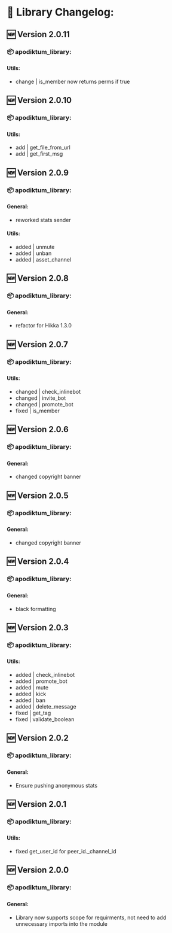 # 📝 Library Changelog:

## 🆕 Version 2.0.11
### 📦 apodiktum_library:
#### Utils:
- change | is_member now returns perms if true

## 🆕 Version 2.0.10
### 📦 apodiktum_library:
#### Utils:
- add | get_file_from_url
- add | get_first_msg

## 🆕 Version 2.0.9
### 📦 apodiktum_library:
#### General:
- reworked stats sender
#### Utils:
- added | unmute
- added | unban
- added | asset_channel

## 🆕 Version 2.0.8
### 📦 apodiktum_library:
#### General:
- refactor for Hikka 1.3.0

## 🆕 Version 2.0.7
### 📦 apodiktum_library:
#### Utils:
- changed | check_inlinebot
- changed | invite_bot
- changed | promote_bot
- fixed | is_member

## 🆕 Version 2.0.6
### 📦 apodiktum_library:
#### General:
- changed copyright banner

## 🆕 Version 2.0.5
### 📦 apodiktum_library:
#### General:
- changed copyright banner

## 🆕 Version 2.0.4
### 📦 apodiktum_library:
#### General:
- black formatting

## 🆕 Version 2.0.3
### 📦 apodiktum_library:
#### Utils:
- added | check_inlinebot
- added | promote_bot
- added | mute
- added | kick
- added | ban
- added | delete_message
- fixed | get_tag
- fixed | validate_boolean

## 🆕 Version 2.0.2
### 📦 apodiktum_library:
#### General:
- Ensure pushing anonymous stats

## 🆕 Version 2.0.1
### 📦 apodiktum_library:
#### Utils:
- fixed get_user_id for peer_id._channel_id

## 🆕 Version 2.0.0
### 📦 apodiktum_library:
#### General:
- Library now supports scope for requirments, not need to add unnecessary imports into the module
